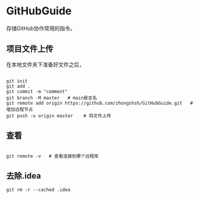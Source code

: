 # GitHubGuide

存储GitHub协作常用的指令。

## 项目文件上传

在本地文件夹下准备好文件之后，

```shell

git init
git add .
git commit -m "comment"
git branch -M master   # main是支名
git remote add origin https://github.com/zhongshsh/GitHubGuide.git   # 增加远程节点
git push -u origin master    # 将文件上传

```


## 查看

```shell

git remote -v   # 查看连接到哪个远程库

```

## 去除.idea

```shell
git rm -r --cached .idea
```
